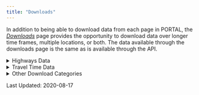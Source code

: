 ```yaml
---
title: "Downloads"
---
```

In addition to being able to download data from each page in PORTAL, the [_Downloads_](http://new.portal.its.pdx.edu:8080/downloads/) page provides the opportunity to download data over longer time frames, multiple locations, or both.  The data available through the downloads page is the same as is available through the API.

<details><summary>Highways Data</summary>
<p>

## Highways
Highway data can be downloaded from this section by selecting the start and end date of interest, days of week, format, highway of interest, and temporal resolution. Multiple highway sections can be downloaded at once by holding the ctrl key and clicking on the desired highway in the Highway menu.

The following data are provided:

| Name          | Description                                                                         | Type                       | Example                   |
| ------------- | ----------------------------------------------------------------------------------- | -------------------------- | ------------------------- |
| starttime     | Starting time of the data                                                           | Date/Time Formatted String | 2020-05-11T00:00:00-07:00 |
| resolution    | Temporal Resolution of the data                                                     | Time Formatted String      | 01:00:00                  |
| detector_id   | Detector ID along selected route                                                    | Integer                    | 100907                    |
| speed         | Average speed of vehicles passing the detector                                      | Float                      | 59.0                      |
| volume        | Number of vehicles per hour which pass the detector                                 | Integer                    | 16                        |
| occupancy     | Percentage of time cars are being detected                                          | Float                      | .88                       |
| countreadings |                                                                                     | Integer                    | 28                        |
| delay         | Vehicle Hours Traveled, minus the time it would take a vehicle to travel at the maximum permitted speed on a segment | Float     | 0.01      |
| traveltime    | The average amount of time for a vehicle to travel through a segment                | Float                      | 0.4                       |
| vht           | Vehicle Hours Traveled - the total hours traveled within a segment by all vehicles  | Float                      | 0.11                      |
| vmt           | Vehicle Miles Traveled - the total miles traveled on a segment by all vehicles      | Float                      | 6.24                      |

In order to calculate distance traveled, divide `vmt` by `volume`.

A tutorial on using the Highways function can be found [_here_]({{ site.url }}{{ site.baseurl }}/documents/highways/).

## Stations metadata
Information on the individual stations in the network can be downloaded from this section; the `highwayid` attribute is used to join these values to Highways and Highway Metadata. The `stationid` attribute can be used to join these values to Detector Metadata.

The following data are provided:

| Name         | Description                                                                         | Type    | Example                              |
| ------------ | ----------------------------------------------------------------------------- | ------- | ------------------------------------ |
| stationid    | The unique station ID value of each station                                   | Integer | 3154                                 |
| highwayid    | The unique highway ID value of the highway on which the station is located    | Integer | 10                                   |
| milepost     | The mile post location of the station on the highway                          | Float   | 0.25                                 |
| locationtext | Description of the location of the station                                    | String  | Wilshire (2DS043) @ SB OR 217 MP0.25 |
| length       | Length of segment in miles                                                    | Float   | 0.185                                |
| numberlanes  | Number of lanes at the station - returned as an empty value in _most_ queries | Integer | (Null)                               |
| agencyid     | Station ID issued by agency maintaining the station                           | Integer | 321                                  |
| x_coord      | Longitude of station                                                          | Float   | -122.78043                           |
| y_coord      | Latitude of station                                                           | Float   | 45.50622                             |
| active_dates | Provided as a set of key: value pairs; lower indicates the initial active date of the station, upper indicates the date the station was deactivated | String | {""lower"": ""2014-04-29"", ""upper"": null, ""bounds"": ""[)""} |

An interactive map of all the stations in the network can be viewed [_here_]({{ site.url }}{{ site.baseurl }}/documents/stations/)

## Detector metadata
Information on the individual detectors at each station can be downloaded from this section; the `highwayid` attribute is used to join these values to Highways and Highway Metadata. The `stationid` attribute can be used to join these values to Detector Metadata.

The following data are provided:

| Name          | Description                                                                            | Type              | Example              |
| ------------- | -------------------------------------------------------------------------------------- | ----------------- | ---------------------|
| detectorid    | The unique detector ID value of each detector                                          | Integer           | 102017               |
| stationid     | The unique station ID of the station at which the detector is located                  | Integer           | 5207                 |
| highwayid     | The unique highway ID value of the highway on which the detector is located            | Integer           | 54                   |
| milepost      | The mile post location of the station on the highway                                   | Float             | 36.15                |
| detectortitle | Agency given name (if any), or repeat of id value                                      | String or Integer | 205es03615:\_MN___1  |
| lanenumber    | PORTAL lane number; 1 is the leftmost lane, regardless of agency jurisdiction          | Integer           | 1                    |
| agency_lane   | Agency issued lane number, where 1 is leftmost lane for ODOT, rightmost lane for WSDOT | Integer           | 1                    |
| active_dates  | Provided as a set of key: value pairs; lower indicates the initial active date of the station, upper indicates the date the station was deactivated | String | {""lower"": ""2017-04-06"", ""upper"": null, ""bounds"": ""[)""} |

An interactive map of all the stations in the network can be viewed [_here_]({{ site.url }}{{ site.baseurl }}/documents/stations/)

## Highways metadata
Information on the highways in the system can be downloaded from this section.

The following data are provided:

| Name              | Description                                                    | Type    | Example         |
| ----------------- | -------------------------------------------------------------- | ------- | ----------------|
| highwayid         | The unique ID value of each highway                            | Integer | 616             |
| direction         | Cardinal direction of traffic flow (or CONST for construction) | String  | EAST            |
| highwayname       | Name of Highway                                                | String  | R2 Beltline Hwy |
| oppositehighwayid | ID of highway with opposite flow (or null value, if none)      | Integer | 617             |


</p>
</details>

<details><summary>Travel Time Data</summary>
<p>

## Aggregated travel time
The following data are provided:

| Name                | Description                                                    | Type                           | Example                   |
| ------------------- | -------------------------------------------------------------- | ------------------------------ | ------------------------- |
| average_travel_time | Average travel time of segment in minutes                      | Float                          | 151.4                     |
| countreadings       | Sample Size                                                    | Integer                        | 5                         |
| id                  | Unique ID value of aggregation                                 | Integer                        | 2386933463                |
| resolution          | Temporal Resolution of Data                                    | Time Formatted String          | 00:05:00                  |    
| segment_id          | Unique ID, used to join with segment inventory metadata        | Integer                        | 2264                      |
| starttime           | Start time of chosen resolution                                | Date and Time Formatted String | 2019-07-10T00:00:00-07:00 |

## Raw travel time
The following data are provided:

| Name                               | Description                                                    | Type                           | Example                          |
| ---------------------------------- | -------------------------------------------------------------- | ------------------------------ | -------------------------------- |
| below_min_filter                   |                                                                | Integer                        | 0                                |
| calc_confidence_interval           |                                                                | Float                          | 47.62680841791146                |
| calc_variance                      |                                                                | Float                          | 1910.7777233115469               |
| exceeded_max_filter                |                                                                | Integer                        | 0                                |
| segment_calc_time                  |                                                                | Date and Time Formatted String | 2019-07-15T08:10:13.870000-07:00 |
| segment_id                         |                                                                | Integer                        | 2264                             |
| segment_travel_time                |                                                                | Integer                        | 250                              |
| std_deviation_calc_samples_removed |                                                                | Integer                        | 3                                |
| std_deviation_filter_value         |                                                                | Float                          | 625.985307791092                 |


## Travel time segment inventory
The following data are provided:

| Name                          | Description                                                    | Type    | Example                             |
| ----------------------------- | -------------------------------------------------------------- | ------- | ----------------------------------- |
| active                        | Indicator of whether the segment is active in the system       | Boolean | true                                |
| beginning_dcu                 | ID value for DCU at start of segment                           | Integer | 535                                 |
| calculation_period            |                                                                | Integer | 10                                  |
| calculation_threshold         |                                                                | Integer | 30                                  |
| end_dcu                       | ID value for DCU at end of segment                             | Integer | 533                                 |
| minimum_lanes_reporting       | If beginning_dcu and end_dcu are present, this is a null value. Otherwise, it is 0.5 | Float             | 0.5 |
| minimum_samples               | Minimum number of samples required to produce a data point     | Integer | 3                                   |
| segment_id                    | Unique ID of Highway Segment                                   | Integer | 2667                                |
| segment_length                | Length of segment, as measured between beginning and end DCUs  | Integer | 100                                 |
| segment_maximum_filter        |                                                                | Integer | 1000                                |
| segment_minimum_filter        |                                                                | Integer | 10                                  |
| segment_name                  | Name of Segment                                                | String  | Powell Blvd EB at SE 8th to SE 33rd |
| segment_type                  |                                                                | Integer | 1                                   |
| source_system                 |                                                                | String  | TravelTime                          |
| standard_deviation_multiplier |                                                                | Float   | 1.65                                |
| standard_deviation_samples    |                                                                | Integer | 30                                  |
| station_id                    | Agency given name or ID value, null if none issued             | Integer | null                                |
| use_standard_deviation_filter |                                                                | Boolean | true                                |

## Travel time DCU inventory
The following data are provided:

| Name               | Description                                                     | Type    | Example                |
| -------------------| --------------------------------------------------------------- | ------- | ---------------------- |
| active             | Indicator of whether the detector is active in the system       | Boolean | true                   |
| location_type      | Intersection or free flowing traffic                            | String  | Intersection           |
| dcu_id             | Unique ID value; if preceded by ```-```, if location_type is Free Flowing Traffic. | Integer | 556 |
| dcu_name           | Name of intersection, if location_type is intersection. Numeric, matching dcu_id, with name appended if free flowing traffic | String | SW Beaverton Hillsdale Hwy at SW Capitol Hwy |
| geom.type          | Always Point, allowing for coordinate values.                   | String  | Point                  |
| geom.coordinates.0 | The longitude of the Point specifying the DCU                   | Float   | -122.69778             |
| geom.coordinates.1 | The latitude of the Point specifying the DCU                    | Float   | 45.47809               |
| longitude          | The longitude of the Point specifying the DCU                   | Float   | -122.69778             |
| latitude           | The latitude of the Point specifying the DCU                    | Float   | 45.47809               |
| highway            | Name of highway on which the detector is situated               | String  | B-H                    |
| roadway_number     |                                                                 | Integer | 1                      |
| milepoint          | Null for free flowing traffic. Float value for intersections    | Float   | 0.0                    |
| owner              | Agency name                                                     | String  | City of Portland       |

</p>
</details>

<details><summary>Other Download Categories</summary>
<p>
  
## Aggregated CLS
The following data are provided:

| Name               | Description                                                        | Type                           | Example                   |
| ------------------ | ------------------------------------------------------------------ | ------------------------------ | ------------------------- |
| aggregated_records | Number of records sampled to created each data point               | Integer                        | 104                       |
| bin_count          | Count of vehicles by classification bin                            | Integer                        | 0                         |
| bin_type           | Description of classification bin - either length or speed         | String                         | length                    |
| bin_number         | Classification bin number. These Classifications can be seen in the next table | Integer            | 4                         |
| bin_resolution     | Temporal resolution for data - 15 minutes, 1 hour, or 1 day        | Time Formatted String          | 01:00:00                  |
| bin_time           | The timestamp for the data value, to a granularity of 20 seconds   | Date and Time Formatted String | 2019-07-10T00:00:00-07:00 |
| id                 | The record id value used by the API framework                      | Integer                        | 938253264                 |
| lane               | Lane in which the data was collected. Lane 1 is the left most lane | Integer                        | 3                         |
| stationid          | Unique id value of the collection station; corresponds to the agencyid in the stations metadata | Integer     | 54              |


Bin Number Classifications:

|Bin Number | Vehicle Length |
|-----------|----------------|
|        1  |      0-20 ft.  |
|        2  |     20-35 ft.  |
|        3  |     35-60 ft.  |
|        4  |    60-120 ft.  |

More information about Vehicle Length data can be seen [_here._]({{ site.url }}{{ site.baseurl }}/documents/freight/)

## Voyage Volume
The following data are provided:

| Name               | Description                                                        | Type                           | Example                   |
| ------------------ | ------------------------------------------------------------------ | ------------------------------ | ------------------------- |
| controller_id      |                                                                    | Integer                        | 4258                      |
| logtime            |                                                                    | Date and Time Formatted String | 2017-01-03T00:07:00-08:00 |
| period             |                                                                    | Integer                        | 15                        |
| detector_1_volume  |                                                                    | Integer                        | 0                         |
| detector_2_volume  |                                                                    | Integer                        | 0                         |
| detector_3_volume  |                                                                    | Integer                        | 0                         |
| detector_4_volume  |                                                                    | Integer                        | 0                         |
| detector_5_volume  |                                                                    | Integer                        | 5                         |
| detector_6_volume  |                                                                    | Integer                        | 3                         |
| detector_7_volume  |                                                                    | Integer                        | 0                         |
| detector_8_volume  |                                                                    | Integer                        | 0                         |
| detector_9_volume  |                                                                    | Integer                        | 4                         |
| detector_10_volume |                                                                    | Integer                        | 4                         |
| detector_11_volume |                                                                    | Integer                        | 0                         |
| detector_12_volume |                                                                    | Integer                        | 0                         |
| detector_13_volume |                                                                    | Integer                        | 0                         |
| detector_14_volume |                                                                    | Integer                        | 0                         |
| detector_15_volume |                                                                    | Integer                        | 0                         |
| detector_16_volume |                                                                    | Integer                        | 0                         |
| detector_17_volume |                                                                    | Integer                        | 0                         |
| detector_18_volume |                                                                    | Integer                        | 0                         |
| detector_19_volume |                                                                    | Integer                        | 1                         |
| detector_20_volume |                                                                    | Integer                        | 1                         |
| detector_21_volume |                                                                    | Integer                        | 1                         |
| detector_22_volume |                                                                    | Integer                        | 0                         |
| detector_23_volume |                                                                    | Integer                        | 0                         |
| detector_24_volume |                                                                    | Integer                        | 2                         |
| detector_25_volume |                                                                    | Integer                        | 3                         |
| detector_26_volume |                                                                    | Integer                        | 0                         |
| detector_27_volume |                                                                    | Integer                        | 0                         |
| detector_28_volume |                                                                    | Integer                        | 0                         |
| detector_29_volume |                                                                    | Integer                        | 0                         |
| detector_30_volume |                                                                    | Integer                        | 0                         |
| detector_31_volume |                                                                    | Integer                        | 0                         |
| detector_32_volume |                                                                    | Integer                        | 0                         |

## Transit Quarterly Data
The data is returned as a Zipped CSV file.  The data provided in the CSV file are as follows.

| Name               | Description                                                            | Type                           | Example                   |
| ------------------ | ---------------------------------------------------------------------- | ------------------------------ | ------------------------- |
| summary_begin_date | The start date of the fiscal quarter requested                         | Date and Time Formatted String | 02DEC2018:00:00:00        |
| route_number       | Trimet bus route number                                                | Integer                        | 2                         |
| direction          | 0 if departing from initial origin, 1 if departing from route endpoint | Integer                        | 0                         |
| service_key        |                                                                        | String                         | S                         |
| stop               | Number of stops made on route                                          | Integer                        | 100                       |
| location_id        |                                                                        | Integer                        | 9301                      |
| ons                | Number of riders embarking                                             | Integer                        | 121                       |
| offs               | Number of riders disembarking                                          | Integer                        | 2                         |
| total              | Aggregate of ons and offs                                              | Integer                        | 123                       |
| estimated_load     |                                                                        | Integer                        | 175                       |
| cumulative_ons     | Aggregate of ons over route history                                    | Integer                        | 176                       |
| cumulative_offs    | Aggregate of offs over route history                                   | Integer                        | 2                         |
| lifts              | Lift usages as a percentage of all stops                               | Float                          | 0.6818181818              |

</p>
</details>



Last Updated: 2020-08-17
